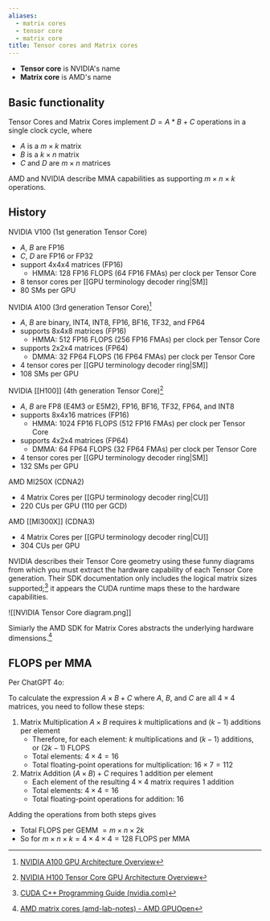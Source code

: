 ```yaml
---
aliases:
  - matrix cores
  - tensor core
  - matrix core
title: Tensor cores and Matrix cores
---
```

- **Tensor core** is NVIDIA's name
- **Matrix core** is AMD's name

## Basic functionality

Tensor Cores and Matrix Cores implement $D = A * B + C$ operations in a single clock cycle, where
- $A$ is a $m \times k$ matrix
- $B$ is a $k \times n$ matrix
- $C$ and $D$ are $m \times n$ matrices

AMD and NVIDIA describe MMA capabilities as supporting $m \times n \times k$ operations.

## History

NVIDIA V100 (1st generation Tensor Core)
- $A$, $B$ are FP16
- $C$, $D$ are FP16 or FP32
- support 4x4x4 matrices (FP16)
	- HMMA: 128 FP16 FLOPS (64 FP16 FMAs) per clock per Tensor Core
- 8 tensor cores per [[GPU terminology decoder ring|SM]]
- 80 SMs per GPU

NVIDIA A100 (3rd generation Tensor Core)[^3]
- $A$, $B$ are binary, INT4, INT8, FP16, BF16, TF32, and FP64
- supports 8x4x8 matrices (FP16)
	- HMMA: 512 FP16 FLOPS (256 FP16 FMAs) per clock per Tensor Core
- supports 2x2x4 matrices (FP64)
	- DMMA: 32 FP64 FLOPS (16 FP64 FMAs) per clock per Tensor Core
- 4 tensor cores per [[GPU terminology decoder ring|SM]]
- 108 SMs per GPU

NVIDIA [[H100]] (4th generation Tensor Core)[^4]
- $A$, $B$ are FP8 (E4M3 or E5M2), FP16, BF16, TF32, FP64, and INT8
- supports 8x4x16 matrices (FP16)
	- HMMA: 1024 FP16 FLOPS (512 FP16 FMAs) per clock per Tensor Core
- supports 4x2x4 matrices (FP64)
	- DMMA: 64 FP64 FLOPS (32 FP64 FMAs) per clock per Tensor Core
- 4 tensor cores per [[GPU terminology decoder ring|SM]]
- 132 SMs per GPU

AMD MI250X (CDNA2)
- 4 Matrix Cores per [[GPU terminology decoder ring|CU]]
- 220 CUs per GPU (110 per GCD)

AMD [[MI300X]] (CDNA3)
- 4 Matrix Cores per [[GPU terminology decoder ring|CU]]
- 304 CUs per GPU

NVIDIA describes their Tensor Core geometry using these funny diagrams from which you must extract the hardware capability of each Tensor Core generation. Their SDK documentation only includes the logical matrix sizes supported;[^5] it appears the CUDA runtime maps these to the hardware capabilities.

![[NVIDIA Tensor Core diagram.png]]

Simiarly the AMD SDK for Matrix Cores abstracts the underlying hardware dimensions.[^6]

## FLOPS per MMA

Per ChatGPT 4o:

To calculate the expression $A \times B + C$ where $A$, $B$, and $C$ are all $4 \times 4$ matrices, you need to follow these steps:

1.	Matrix Multiplication $A \times B$ requires $k$ multiplications and $(k - 1)$ additions per element
	- Therefore, for each element: $k$ multiplications and $(k-1)$ additions, or $(2k -1)$ FLOPS
	- Total elements: $4 \times 4 = 16$
	- Total floating-point operations for multiplication: $16 \times 7 = 112$
2.	Matrix Addition $(A \times B) + C$ requires 1 addition per element
	- Each element of the resulting $4 \times 4$ matrix requires 1 addition
	- Total elements: $4 \times 4 = 16$
	- Total floating-point operations for addition: 16

Adding the operations from both steps gives
- Total FLOPS per GEMM $= m \times n \times 2k$
- So for $m \times n \times k = 4 \times 4 \times 4 = 128$ FLOPS per MMA

[^1]: [Programming Tensor Cores in CUDA 9](https://developer.nvidia.com/blog/programming-tensor-cores-cuda-9/ ) is NVIDIA's blog post that describes the Tensor Core API.
[^2]: [NVIDIA Tensor Core Programming - Lei Mao's Log Book](https://leimao.github.io/blog/NVIDIA-Tensor-Core-Programming/) is a really good description of the Tensor Core API including IMMA instructions.
[^3]: [NVIDIA A100 GPU Architecture Overview](https://images.nvidia.com/aem-dam/en-zz/Solutions/data-center/nvidia-ampere-architecture-whitepaper.pdf)
[^4]: [NVIDIA H100 Tensor Core GPU Architecture Overview](https://resources.nvidia.com/en-us-tensor-core?ncid=no-ncid)
[^5]: [CUDA C++ Programming Guide (nvidia.com)](https://docs.nvidia.com/cuda/cuda-c-programming-guide/index.html#wmma-type-sizes)
[^6]: [AMD matrix cores (amd-lab-notes) - AMD GPUOpen](https://gpuopen.com/learn/amd-lab-notes/amd-lab-notes-matrix-cores-README/#mfma-compiler-intrinsic-syntax)